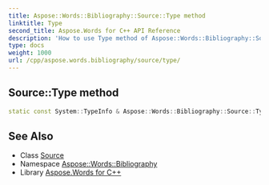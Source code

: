 ```yaml
---
title: Aspose::Words::Bibliography::Source::Type method
linktitle: Type
second_title: Aspose.Words for C++ API Reference
description: 'How to use Type method of Aspose::Words::Bibliography::Source class in C++.'
type: docs
weight: 1000
url: /cpp/aspose.words.bibliography/source/type/
---
```

## Source::Type method




```cpp
static const System::TypeInfo & Aspose::Words::Bibliography::Source::Type()
```

## See Also

* Class [Source](../)
* Namespace [Aspose::Words::Bibliography](../../)
* Library [Aspose.Words for C++](../../../)
